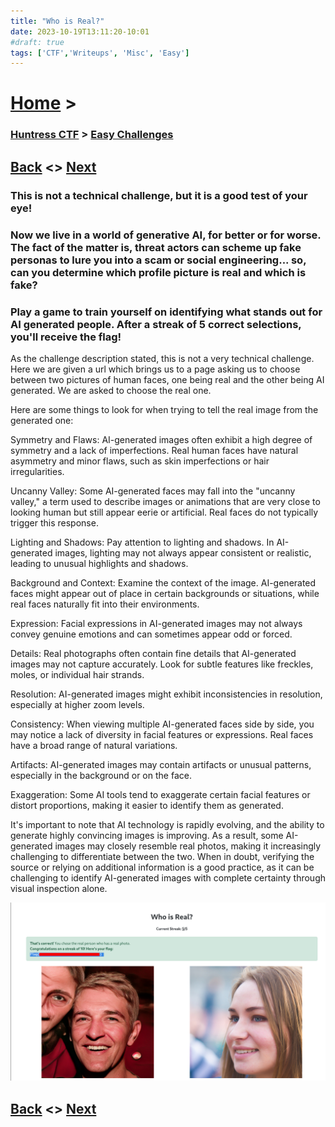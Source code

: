 ```yaml
---
title: "Who is Real?"
date: 2023-10-19T13:11:20-10:01
#draft: true
tags: ['CTF','Writeups', 'Misc', 'Easy']
---
```

 
# [Home](https://jjolley91.github.io/blog/) >

###  [Huntress CTF](https://jjolley91.github.io/blog/huntress_ctf_2023) >  [Easy Challenges](https://jjolley91.github.io/blog/huntress_ctf_2023/1.easy/)

## [Back](https://jjolley91.github.io/blog/huntress_ctf_2023/1.easy/press_play_on_tape)  <> [Next](https://jjolley91.github.io/blog/huntress_ctf_2023/1.easy/welcome_to_the_park) 

### This is not a technical challenge, but it is a good test of your eye!

### Now we live in a world of generative AI, for better or for worse. The fact of the matter is, threat actors can scheme up fake personas to lure you into a scam or social engineering... so, can you determine which profile picture is real and which is fake?

### Play a game to train yourself on identifying what stands out for AI generated people. After a streak of 5 correct selections, you'll receive the flag!

As the challenge description stated, this is not a very technical challenge.  Here we are given a url which brings us to a page asking us to choose between two pictures of human faces, one being real and the other being AI generated. We are asked to choose the real one.

Here are some things to look for when trying to tell the real image from the generated one:

Symmetry and Flaws: AI-generated images often exhibit a high degree of symmetry and a lack of imperfections. Real human faces have natural asymmetry and minor flaws, such as skin imperfections or hair irregularities.

Uncanny Valley: Some AI-generated faces may fall into the "uncanny valley," a term used to describe images or animations that are very close to looking human but still appear eerie or artificial. Real faces do not typically trigger this response.

Lighting and Shadows: Pay attention to lighting and shadows. In AI-generated images, lighting may not always appear consistent or realistic, leading to unusual highlights and shadows.

Background and Context: Examine the context of the image. AI-generated faces might appear out of place in certain backgrounds or situations, while real faces naturally fit into their environments.

Expression: Facial expressions in AI-generated images may not always convey genuine emotions and can sometimes appear odd or forced.

Details: Real photographs often contain fine details that AI-generated images may not capture accurately. Look for subtle features like freckles, moles, or individual hair strands.

Resolution: AI-generated images might exhibit inconsistencies in resolution, especially at higher zoom levels.

Consistency: When viewing multiple AI-generated faces side by side, you may notice a lack of diversity in facial features or expressions. Real faces have a broad range of natural variations.

Artifacts: AI-generated images may contain artifacts or unusual patterns, especially in the background or on the face.

Exaggeration: Some AI tools tend to exaggerate certain facial features or distort proportions, making it easier to identify them as generated.

It's important to note that AI technology is rapidly evolving, and the ability to generate highly convincing images is improving. As a result, some AI-generated images may closely resemble real photos, making it increasingly challenging to differentiate between the two. When in doubt, verifying the source or relying on additional information is a good practice, as it can be challenging to identify AI-generated images with complete certainty through visual inspection alone.

![whois](https://github.com/jjolley91/blog/blob/main/static/Huntress_CTF_2023/who_is_real.png?raw=true)

## [Back](https://jjolley91.github.io/blog/huntress_ctf_2023/1.easy/press_play_on_tape)  <> [Next](https://jjolley91.github.io/blog/huntress_ctf_2023/1.easy/welcome_to_the_park)

